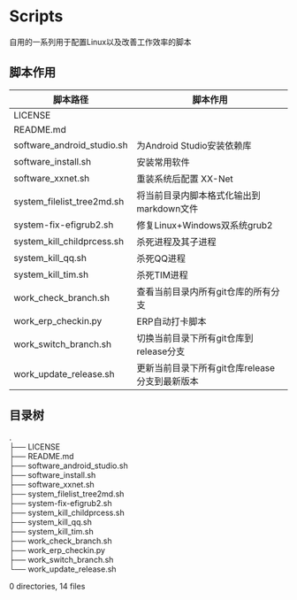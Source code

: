# Scripts
自用的一系列用于配置Linux以及改善工作效率的脚本

## 脚本作用

| 脚本路径 | 脚本作用 |
| -------- | -------- |
| LICENSE |  |
| README.md |  |
| software_android_studio.sh | 为Android Studio安装依赖库 |
| software_install.sh | 安装常用软件 |
| software_xxnet.sh | 重装系统后配置 XX-Net |
| system_filelist_tree2md.sh | 将当前目录内脚本格式化输出到markdown文件 |
| system-fix-efigrub2.sh | 修复Linux+Windows双系统grub2 |
| system_kill_childprcess.sh | 杀死进程及其子进程 |
| system_kill_qq.sh | 杀死QQ进程 |
| system_kill_tim.sh | 杀死TIM进程 |
| work_check_branch.sh | 查看当前目录内所有git仓库的所有分支 |
| work_erp_checkin.py | ERP自动打卡脚本 |
| work_switch_branch.sh | 切换当前目录下所有git仓库到release分支 |
| work_update_release.sh | 更新当前目录下所有git仓库release分支到最新版本 |
## 目录树

.  
├── LICENSE  
├── README.md  
├── software_android_studio.sh  
├── software_install.sh  
├── software_xxnet.sh  
├── system_filelist_tree2md.sh  
├── system-fix-efigrub2.sh  
├── system_kill_childprcess.sh  
├── system_kill_qq.sh  
├── system_kill_tim.sh  
├── work_check_branch.sh  
├── work_erp_checkin.py  
├── work_switch_branch.sh  
└── work_update_release.sh  
  
0 directories, 14 files  
